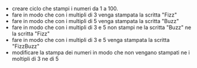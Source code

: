 - creare ciclo che stampi i numeri da 1 a 100.
- fare in modo che con i multipli di 3 venga stampata la scritta "Fizz"
- fare in modo che con i multipli di 5 venga stampata la scritta "Buzz"
- fare in modo che con i multipli di 3 e 5 non stampi ne la scritta "Buzz" ne la scritta "Fizz"
- fare in modo che con i multipli di 3 e 5 venga stampata la scritta "FizzBuzz"
- modificare la stampa dei numeri in modo che non vengano stampati ne i moltipli di 3 ne di 5